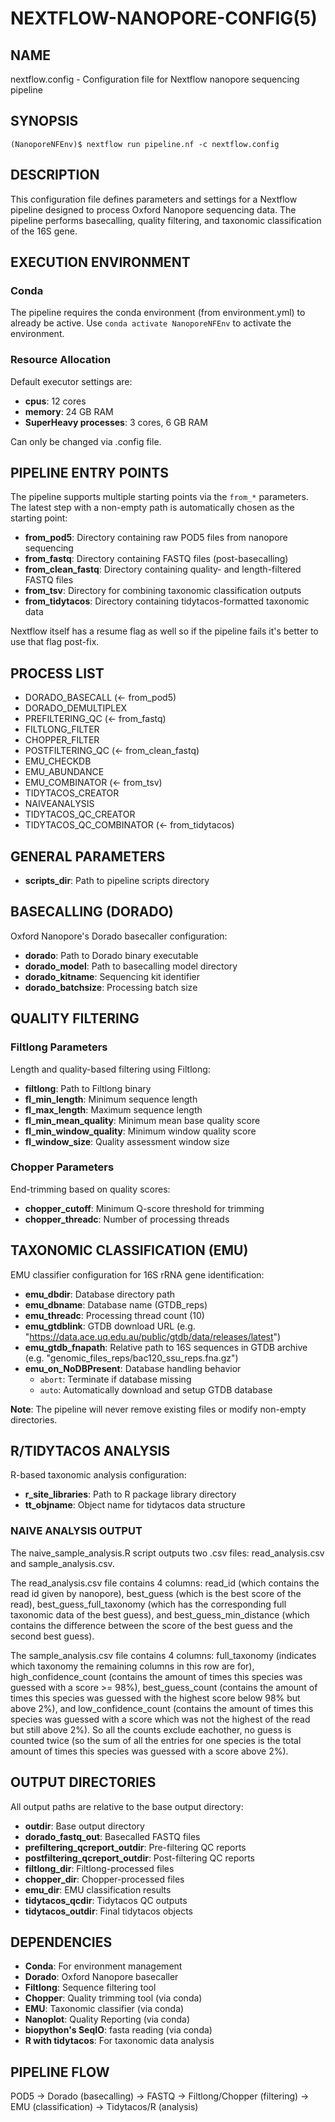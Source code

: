 # NEXTFLOW-NANOPORE-CONFIG(5)

## NAME
nextflow.config - Configuration file for Nextflow nanopore sequencing pipeline

## SYNOPSIS
```
(NanoporeNFEnv)$ nextflow run pipeline.nf -c nextflow.config
```

## DESCRIPTION
This configuration file defines parameters and settings for a Nextflow pipeline designed to process Oxford Nanopore sequencing data. The pipeline performs basecalling, quality filtering, and taxonomic classification of the 16S gene.

## EXECUTION ENVIRONMENT

### Conda
The pipeline requires the conda environment (from environment.yml) to already be active.
Use `conda activate NanoporeNFEnv` to activate the environment.

### Resource Allocation
Default executor settings are:
- **cpus**: 12 cores
- **memory**: 24 GB RAM
- **SuperHeavy processes**: 3 cores, 6 GB RAM

Can only be changed via .config file.

## PIPELINE ENTRY POINTS

The pipeline supports multiple starting points via the `from_*` parameters. The latest step with a non-empty path is automatically chosen as the starting point:

- **from_pod5**: Directory containing raw POD5 files from nanopore sequencing
- **from_fastq**: Directory containing FASTQ files (post-basecalling)
- **from_clean_fastq**: Directory containing quality- and length-filtered FASTQ files
- **from_tsv**: Directory for combining taxonomic classification outputs
- **from_tidytacos**: Directory containing tidytacos-formatted taxonomic data

Nextflow itself has a resume flag as well so if the pipeline fails it's better to use that flag post-fix.

## PROCESS LIST
- DORADO_BASECALL (<- from_pod5)
- DORADO_DEMULTIPLEX
- PREFILTERING_QC (<- from_fastq)
- FILTLONG_FILTER
- CHOPPER_FILTER
- POSTFILTERING_QC (<- from_clean_fastq)
- EMU_CHECKDB
- EMU_ABUNDANCE
- EMU_COMBINATOR (<- from_tsv)
- TIDYTACOS_CREATOR
- NAIVEANALYSIS
- TIDYTACOS_QC_CREATOR
- TIDYTACOS_QC_COMBINATOR (<- from_tidytacos)

## GENERAL PARAMETERS

- **scripts_dir**: Path to pipeline scripts directory

## BASECALLING (DORADO)

Oxford Nanopore's Dorado basecaller configuration:

- **dorado**: Path to Dorado binary executable
- **dorado_model**: Path to basecalling model directory
- **dorado_kitname**: Sequencing kit identifier
- **dorado_batchsize**: Processing batch size

## QUALITY FILTERING

### Filtlong Parameters
Length and quality-based filtering using Filtlong:

- **filtlong**: Path to Filtlong binary
- **fl_min_length**: Minimum sequence length
- **fl_max_length**: Maximum sequence length
- **fl_min_mean_quality**: Minimum mean base quality score
- **fl_min_window_quality**: Minimum window quality score
- **fl_window_size**: Quality assessment window size

### Chopper Parameters
End-trimming based on quality scores:

- **chopper_cutoff**: Minimum Q-score threshold for trimming
- **chopper_threadc**: Number of processing threads

## TAXONOMIC CLASSIFICATION (EMU)

EMU classifier configuration for 16S rRNA gene identification:

- **emu_dbdir**: Database directory path
- **emu_dbname**: Database name (GTDB_reps)
- **emu_threadc**: Processing thread count (10)
- **emu_gtdblink**: GTDB download URL (e.g. "https://data.ace.uq.edu.au/public/gtdb/data/releases/latest")
- **emu_gtdb_fnapath**: Relative path to 16S sequences in GTDB archive (e.g. "genomic_files_reps/bac120_ssu_reps.fna.gz")
- **emu_on_NoDBPresent**: Database handling behavior
  - `abort`: Terminate if database missing
  - `auto`: Automatically download and setup GTDB database

**Note**: The pipeline will never remove existing files or modify non-empty directories.

## R/TIDYTACOS ANALYSIS

R-based taxonomic analysis configuration:

- **r_site_libraries**: Path to R package library directory
- **tt_objname**: Object name for tidytacos data structure

### NAIVE ANALYSIS OUTPUT

The naive_sample_analysis.R script outputs two .csv files: read_analysis.csv and sample_analysis.csv.

The read_analysis.csv file contains 4 columns: read_id (which contains the read id given by nanopore),
best_guess (which is the best score of the read), best_guess_full_taxonomy (which has the corresponding full taxonomic data of the best guess), and best_guess_min_distance (which contains the difference between the score of the best guess and the second best guess).

The sample_analysis.csv file contains 4 columns: full_taxonomy (indicates which taxonomy the remaining columns in this row are for), high_confidence_count (contains the amount of times this species was guessed with a score >= 98%), best_guess_count (contains the amount of times this species was guessed with the highest score below 98% but above 2%), and low_confidence_count (contains the amount of times this species was guessed with a score which was not the highest of the read but still above 2%).
So all the counts exclude eachother, no guess is counted twice (so the sum of all the entries for one species is the total amount of times this species was guessed with a score above 2%).

## OUTPUT DIRECTORIES

All output paths are relative to the base output directory:

- **outdir**: Base output directory
- **dorado_fastq_out**: Basecalled FASTQ files
- **prefiltering_qcreport_outdir**: Pre-filtering QC reports
- **postfiltering_qcreport_outdir**: Post-filtering QC reports
- **filtlong_dir**: Filtlong-processed files
- **chopper_dir**: Chopper-processed files
- **emu_dir**: EMU classification results
- **tidytacos_qcdir**: Tidytacos QC outputs
- **tidytacos_outdir**: Final tidytacos objects

## DEPENDENCIES

- **Conda**: For environment management
- **Dorado**: Oxford Nanopore basecaller
- **Filtlong**: Sequence filtering tool
- **Chopper**: Quality trimming tool (via conda)
- **EMU**: Taxonomic classifier (via conda)
- **Nanoplot**: Quality Reporting (via conda)
- **biopython's SeqIO**: fasta reading (via conda)
- **R with tidytacos**: For taxonomic data analysis

## PIPELINE FLOW
POD5 → Dorado (basecalling) → FASTQ → Filtlong/Chopper (filtering) → EMU (classification) → Tidytacos/R (analysis)
